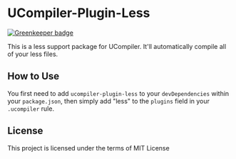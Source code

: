 # UCompiler-Plugin-Less

[![Greenkeeper badge](https://badges.greenkeeper.io/steelbrain/ucompiler-plugin-less.svg)](https://greenkeeper.io/)

This is a less support package for UCompiler. It'll automatically compile
all of your less files.

## How to Use

You first need to add `ucompiler-plugin-less` to your `devDependencies`
within your `package.json`, then simply add "less" to the `plugins` field
in your `.ucompiler` rule.

## License

This project is licensed under the terms of MIT License
